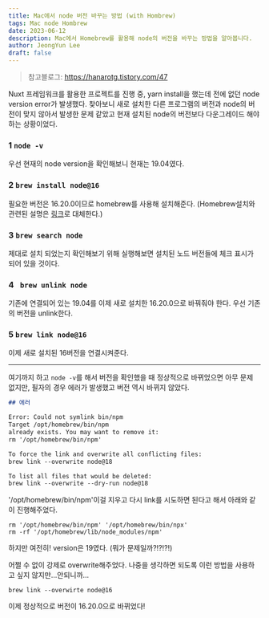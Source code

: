 ```yaml
---
title: Mac에서 node 버전 바꾸는 방법 (with Hombrew)
tags: Mac node Hombrew
date: 2023-06-12
description: Mac에서 Homebrew를 활용해 node의 버전을 바꾸는 방법을 알아봅니다.
author: JeongYun Lee
draft: false
---
```


> 참고블로그: https://hanarotg.tistory.com/47

Nuxt 프레임워크를 활용한 프로젝트를 진행 중, yarn install을 했는데 전에 없던 node version error가 발생했다. 찾아보니 새로 설치한 다른 프로그램의 버전과 node의 버전이 맞지 않아서 발생한 문제 같았고 현재 설치된 node의 버전보다 다운그레이드 해야 하는 상황이었다.

### 1 `node -v`

우선 현재의 node version을 확인해보니 현재는 19.04였다.

### 2 `brew install node@16`

필요한 버전은 16.20.0이므로 homebrew를 사용해 설치해준다. (Homebrew설치와 관련된 설명은 [링크](https://iboxcomein.com/homebrew/)로 대체한다.)

### 3 `brew search node`

제대로 설치 되었는지 확인해보기 위해 실행해보면 설치된 노드 버전들에 체크 표시가 되어 있을 것이다.

### 4 ` brew unlink node`

기존에 연결되어 있는 19.04를 이제 새로 설치한 16.20.0으로 바꿔줘야 한다. 우선 기존의 버전을 unlink한다.

### 5 `brew link node@16`

이제 새로 설치된 16버전을 연결시켜준다.

---

여기까지 하고 `node -v`를 해서 버전을 확인했을 때 정상적으로 바뀌었으면 아무 문제 없지만, 필자의 경우 에러가 발생했고 버전 역시 바뀌지 않았다.

```markdown
## 에러

Error: Could not symlink bin/npm
Target /opt/homebrew/bin/npm
already exists. You may want to remove it:
rm '/opt/homebrew/bin/npm'

To force the link and overwrite all conflicting files:
brew link --overwrite node@18

To list all files that would be deleted:
brew link --overwrite --dry-run node@18
```

'/opt/homebrew/bin/npm'이걸 지우고 다시 link를 시도하면 된다고 해서 아래와 같이 진행해주었다.

```
rm '/opt/homebrew/bin/npm' '/opt/homebrew/bin/npx'
rm -rf '/opt/homebrew/lib/node_modules/npm'
```

하지만 여전히! version은 19였다. (뭐가 문제일까?!?!?!)

어쩔 수 없이 강제로 overwrite해주었다. 나중을 생각하면 되도록 이런 방법을 사용하고 싶지 않지만...안되니까...

```
brew link --overwirte node@16
```

이제 정상적으로 버전이 16.20.0으로 바뀌었다!
